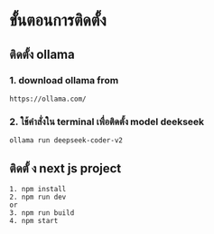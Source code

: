 # ขั้นตอนการติดตั้ง

## ติดตั้ง ollama 
### 1. download ollama from 
```
https://ollama.com/
```

### 2. ใช้คำสั่งใน terminal เพื่อติดตั้ง model deekseek
```
ollama run deepseek-coder-v2

```


## ติดตั้ ง next js project

```
1. npm install
2. npm run dev 
or
3. npm run build 
4. npm start
```



